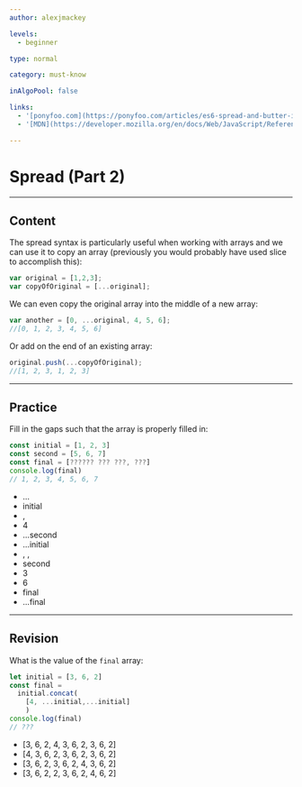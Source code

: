```yaml
---
author: alexjmackey

levels:
  - beginner

type: normal

category: must-know

inAlgoPool: false

links:
  - '[ponyfoo.com](https://ponyfoo.com/articles/es6-spread-and-butter-in-depth){website}'
  - '[MDN](https://developer.mozilla.org/en/docs/Web/JavaScript/Reference/Operators/Spread_operator){website}'

---
```

# Spread (Part 2)

---
## Content

The spread syntax is particularly useful when working with arrays and we can use it to copy an array (previously you would probably have used slice to accomplish this):

```javascript
var original = [1,2,3];
var copyOfOriginal = [...original];
```

We can even copy the original array into the middle of a new array: 

```javascript
var another = [0, ...original, 4, 5, 6];
//[0, 1, 2, 3, 4, 5, 6]
```

Or add on the end of an existing array:

```javascript
original.push(...copyOfOriginal);
//[1, 2, 3, 1, 2, 3]
```

---
## Practice

Fill in the gaps such that the array is properly filled in:

```javascript
const initial = [1, 2, 3]
const second = [5, 6, 7]
const final = [?????? ??? ???, ???]
console.log(final)
// 1, 2, 3, 4, 5, 6, 7
```

* ...
* initial
* ,
* 4
* ...second
* ...initial
* , ,
* second
* 3
* 6
* final
* ...final

---
## Revision

What is the value of the `final` array:

```javascript
let initial = [3, 6, 2]
const final =
  initial.concat(
    [4, ...initial,...initial]
    )
console.log(final)
// ???
```

* [3, 6, 2, 4, 3, 6, 2, 3, 6, 2]
* [4, 3, 6, 2, 3, 6, 2, 3, 6, 2]
* [3, 6, 2, 3, 6, 2, 4, 3, 6, 2]
* [3, 6, 2, 2, 3, 6, 2, 4, 6, 2]
